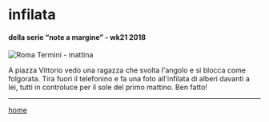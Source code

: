# infilata  

#### della serie “note a margine” - wk21 2018  
![](https://live.staticflickr.com/65535/49138061253_7d52172449_z.jpg "Roma Termini - mattina")  
  
A piazza Vittorio vedo una ragazza che svolta l'angolo e si blocca come folgorata. Tira fuori il telefonino e fa una foto all'infilata di alberi davanti a lei, tutti in controluce per il sole del primo mattino. Ben fatto!  

---  
[home](/interarete.md) 
